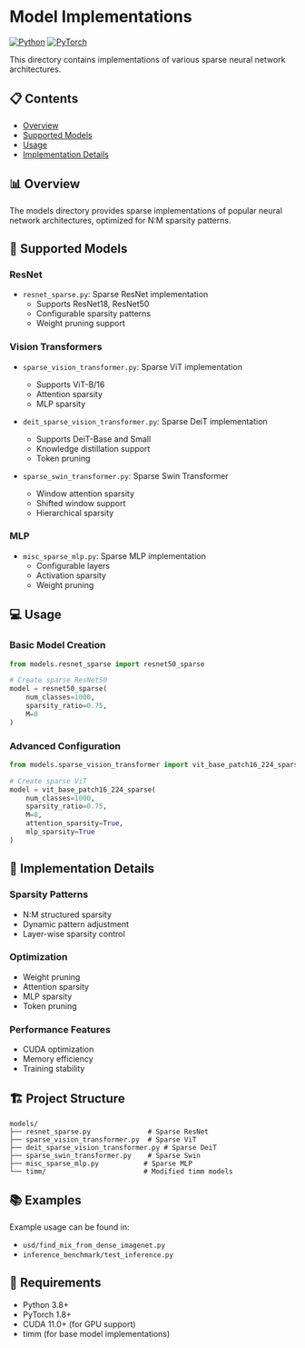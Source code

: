 # Model Implementations


[![Python](https://img.shields.io/badge/Python-3.8%2B-blue)](https://www.python.org/)
[![PyTorch](https://img.shields.io/badge/PyTorch-1.8%2B-orange)](https://pytorch.org/)

This directory contains implementations of various sparse neural network architectures.

## 📋 Contents

- [Overview](#overview)
- [Supported Models](#supported-models)
- [Usage](#usage)
- [Implementation Details](#implementation-details)

## 📊 Overview

The models directory provides sparse implementations of popular neural network architectures, optimized for N:M sparsity patterns.

## 🧠 Supported Models

### ResNet
- `resnet_sparse.py`: Sparse ResNet implementation
  - Supports ResNet18, ResNet50
  - Configurable sparsity patterns
  - Weight pruning support

### Vision Transformers
- `sparse_vision_transformer.py`: Sparse ViT implementation
  - Supports ViT-B/16
  - Attention sparsity
  - MLP sparsity

- `deit_sparse_vision_transformer.py`: Sparse DeiT implementation
  - Supports DeiT-Base and Small
  - Knowledge distillation support
  - Token pruning

- `sparse_swin_transformer.py`: Sparse Swin Transformer
  - Window attention sparsity
  - Shifted window support
  - Hierarchical sparsity

### MLP
- `misc_sparse_mlp.py`: Sparse MLP implementation
  - Configurable layers
  - Activation sparsity
  - Weight pruning

## 💻 Usage

### Basic Model Creation

```python
from models.resnet_sparse import resnet50_sparse

# Create sparse ResNet50
model = resnet50_sparse(
    num_classes=1000,
    sparsity_ratio=0.75,
    M=8
)
```

### Advanced Configuration

```python
from models.sparse_vision_transformer import vit_base_patch16_224_sparse

# Create sparse ViT
model = vit_base_patch16_224_sparse(
    num_classes=1000,
    sparsity_ratio=0.75,
    M=8,
    attention_sparsity=True,
    mlp_sparsity=True
)
```

## 🔧 Implementation Details

### Sparsity Patterns
- N:M structured sparsity
- Dynamic pattern adjustment
- Layer-wise sparsity control

### Optimization
- Weight pruning
- Attention sparsity
- MLP sparsity
- Token pruning

### Performance Features
- CUDA optimization
- Memory efficiency
- Training stability

## 🏗️ Project Structure

```
models/
├── resnet_sparse.py              # Sparse ResNet
├── sparse_vision_transformer.py  # Sparse ViT
├── deit_sparse_vision_transformer.py # Sparse DeiT
├── sparse_swin_transformer.py    # Sparse Swin
├── misc_sparse_mlp.py           # Sparse MLP
└── timm/                        # Modified timm models
```

## 📚 Examples

Example usage can be found in:
- `usd/find_mix_from_dense_imagenet.py`
- `inference_benchmark/test_inference.py`

## 🔧 Requirements

- Python 3.8+
- PyTorch 1.8+
- CUDA 11.0+ (for GPU support)
- timm (for base model implementations) 